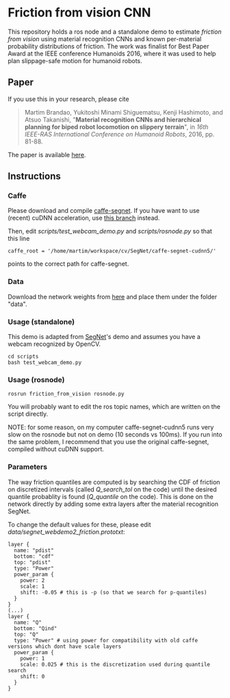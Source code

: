 # Friction from vision CNN

This repository holds a ros node and a standalone demo to estimate *friction from vision* using material recognition CNNs and known per-material probability distributions of friction.
The work was finalist for Best Paper Award at the IEEE conference Humanoids 2016, where it was used to help plan slippage-safe motion for humanoid robots.

## Paper

If you use this in your research, please cite

> Martim Brandao, Yukitoshi Minami Shiguematsu, Kenji Hashimoto, and Atsuo Takanishi, "**Material recognition CNNs and hierarchical planning for biped robot locomotion on slippery terrain**", in *16th IEEE-RAS International Conference on Humanoid Robots*, 2016, pp. 81-88.

The paper is available [here](http://www.martimbrandao.com/papers/Brandao2016-humanoids-planning.pdf).

## Instructions

### Caffe

Please download and compile [caffe-segnet](https://github.com/alexgkendall/caffe-segnet).
If you have want to use (recent) cuDNN acceleration, use [this branch](https://github.com/TimoSaemann/caffe-segnet-cudnn5) instead.

Then, edit *scripts/test_webcam_demo.py* and *scripts/rosnode.py* so that this line
```
caffe_root = '/home/martim/workspace/cv/SegNet/caffe-segnet-cudnn5/'
```
points to the correct path for caffe-segnet.

### Data

Download the network weights from [here](http://www.martimbrandao.com/download/114/) and place them under the folder "data".

### Usage (standalone)

This demo is adapted from [SegNet](https://github.com/alexgkendall/SegNet-Tutorial)'s demo and assumes you have a webcam recognized by OpenCV.
```
cd scripts
bash test_webcam_demo.py
```

### Usage (rosnode)

```
rosrun friction_from_vision rosnode.py
```

You will probably want to edit the ros topic names, which are written on the script directly.

NOTE: for some reason, on my computer caffe-segnet-cudnn5 runs very slow on the rosnode but not on demo (10 seconds vs 100ms). If you run into the same problem, I recommend that you use the original caffe-segnet, compiled without cuDNN support.

### Parameters

The way friction quantiles are computed is by searching the CDF of friction on discretized intervals (called *Q_search_tol* on the code) until the desired quantile probablity is found (*Q_quantile* on the code). This is done on the network directly by adding some extra layers after the material recognition SegNet.

To change the default values for these, please edit *data/segnet_webdemo2_friction.prototxt*:
```
layer {
  name: "pdist"
  bottom: "cdf"
  top: "pdist"
  type: "Power"
  power_param {
    power: 2
    scale: 1
    shift: -0.05 # this is -p (so that we search for p-quantiles)
  }
}
(...)
layer {
  name: "Q"
  bottom: "Qind"
  top: "Q"
  type: "Power" # using power for compatibility with old caffe versions which dont have scale layers
  power_param {
    power: 1
    scale: 0.025 # this is the discretization used during quantile search
    shift: 0
  }
}
```
